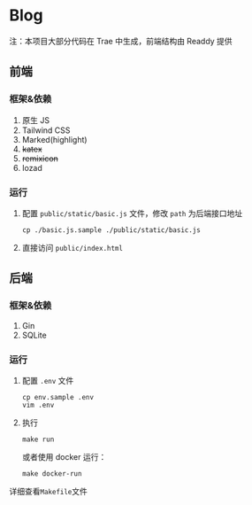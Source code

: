 # Blog
注：本项目大部分代码在 Trae 中生成，前端结构由 Readdy 提供

## 前端
### 框架&依赖
1. 原生 JS
2. Tailwind CSS
3. Marked(highlight)
4. ~~katex~~
5. ~~remixicon~~
6. lozad

### 运行
1. 配置 `public/static/basic.js` 文件，修改 `path` 为后端接口地址
   ```shell
   cp ./basic.js.sample ./public/static/basic.js
   ```
2. 直接访问 `public/index.html`

## 后端
### 框架&依赖
1. Gin
2. SQLite

### 运行
1. 配置 `.env` 文件
   ```shell
   cp env.sample .env
   vim .env
   ```
2. 执行
   ```shell
   make run
   ```
   或者使用 docker 运行：
   ```shell
   make docker-run
   ```

详细查看`Makefile`文件